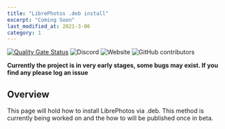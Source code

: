 ```yaml
---
title: "LibrePhotos .deb install"
excerpt: "Coming Soon"
last_modified_at: 2021-3-06
category: 1 
---
```

[![Quality Gate Status](https://sonarcloud.io/api/project_badges/measure?project=LibrePhotos_ownphotos&metric=alert_status)](https://sonarcloud.io/dashboard?id=LibrePhotos_ownphotos) ![Discord](https://img.shields.io/discord/784619049208250388?style=plastic) ![Website](https://img.shields.io/website?down_color=lightgrey&down_message=offline&style=plastic&up_color=blue&up_message=online&url=https%3A%2F%2Flibrephotos.com) ![GitHub contributors](https://img.shields.io/github/contributors/librephotos/librephotos?style=plastic)

**Currently the project is in very early stages, some bugs may exist. If you find any please log an issue**

## Overview

This page will hold how to install LibrePhotos via .deb. This method is currently being worked on and the how to will be published once in beta. 
